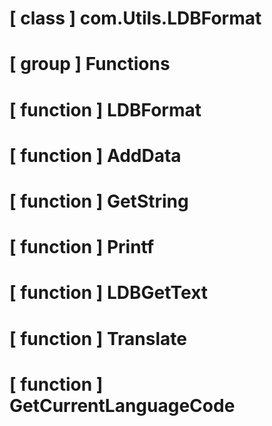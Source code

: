# [ class ] com.Utils.LDBFormat

# [ group ] Functions

# [ function ] LDBFormat

# [ function ] AddData

# [ function ] GetString

# [ function ] Printf

# [ function ] LDBGetText

# [ function ] Translate

# [ function ] GetCurrentLanguageCode

